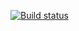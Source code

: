 [![Build status](https://ci.appveyor.com/api/projects/status/r7dnrjjdsfekaec6/branch/master?svg=true)](https://ci.appveyor.com/project/bykovaMaria/rest/branch/master)
